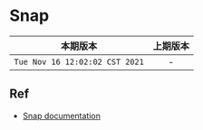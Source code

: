 # Snap

|本期版本| 上期版本
|:---:|:---:|
`Tue Nov 16 12:02:02 CST 2021` | -

## Ref

* [Snap documentation](https://snapcraft.io/docs)
